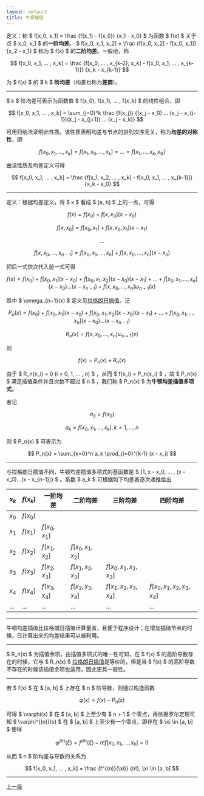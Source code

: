 ```yaml
---
layout: default
title: 牛顿插值
---
```


定义：称 $ f[x_0, x_1] = \frac {f(x_1) - f(x_0)} {x_1 - x_0} $ 为函数 $ f(x) $ 关于点 $ x_0, x_1 $ 的**一阶均差**。 $ f[x_0, x_1, x_2] = \frac {f[x_0, x_2] - f[x_0, x_1]} {x_2 - x_1} $ 称为 $ f(x) $ 的**二阶均差**。一般地，称

$$
f[x_0, x_1, ... , x_k] = \frac {f[x_0, ... , x_{k-2}, x_k] - f[x_0, x_1, ... , x_{k-1}]} {x_k - x_{k-1}}
$$

为 $ f(x) $ 的 $ k $ **阶均差**（均差也称为**差商**）。

* * *

$ k $ 阶均差可表示为函数值 $ f(x_0), f(x_1), ... , f(x_k) $ 的线性组合，即

$$
f[x_0, x_1, ... , x_k] = \sum_{j=0}^k \frac {f(x_j)} {(x_j - x_0) ... (x_j - x_{j-1})(x_j - x_{j+1}) ... (x_j - x_k)}
$$

可用归纳法证明此性质。该性质表明均差与节点的排列次序无关，称为**均差的对称性**，即

$$
f[x_0, x_1, ... , x_k] = f[x_1, x_0, ... , x_k] = ... = f[x_1, ... , x_k, x_0]
$$

由该性质及均差定义可得

$$
f[x_0, x_1, ... , x_k] = \frac {f[x_1, x_2, ... , x_k] - f[x_0, x_1, ... , x_{k-1}]} {x_k - x_0}
$$

* * *

定义：根据均差定义，将 $ x $ 看成 $ [a, b] $ 上的一点，可得

$$
f(x) = f(x_0) + f[x, x_0] (x - x_0)
$$

$$
f[x, x_0] = f[x_0, x_1] + f[x, x_0, x_1] (x - x_1)
$$

$$
...
$$

$$
f[x, x_0, ... , x_{n-1}] = f[x_0, x_1, ... , x_n] + f[x, x_0, ... , x_n] (x - x_n)
$$

把后一式依次代入前一式可得

$$
f(x) = f(x_0) + f[x_0, x_1] (x - x_0) + f[x_0, x_1, x_2] (x - x_0) (x - x_1) + ... + f[x_0, x_1, ... , x_n] (x - x_0) ... (x - x_{n-1}) + f[x, x_0, ... , x_n] \omega_{n+1}(x)
$$

其中 $ \omega_{n+1}(x) $ 定义见[拉格朗日插值](./../Lagrange_polynomial/index.html)。记

$$
P_n(x) = f(x_0) + f[x_0, x_1] (x - x_0) + f[x_0, x_1, x_2] (x - x_0) (x - x_1) + ... + f[x_0, x_1, ... , x_n] (x - x_0) ... (x - x_{n-1})
$$

$$
R_n(x) = f[x, x_0, ... , x_n] \omega_{n+1}(x)
$$

则

$$
f(x) = P_n(x) + R_n(x)
$$

由于 $ R_n(x_i) = 0 (i = 0, 1, ... , n) $ ，从而 $ f(x_i) = P_n(x_i) $ ，故 $ P_n(x) $ 满足插值条件并且次数不超过 $ n $ ，我们称 $ P_n(x) $ 为**牛顿均差插值多项式**。

若记

$$
a_0 = f(x_0)
$$

$$
a_k = f[x_0, x_1, ... , x_k], k = 1, ... , n
$$

则 $ P_n(x) $ 可表示为

$$
P_n(x) = \sum_{k=0}^n a_k \prod_{i=0}^{k-1} (x - x_i)
$$

* * *

与拉格朗日插值不同，牛顿均差插值多项式的基函数是 $ \{1, x - x_0, ... , (x - x_0)...(x - x_{n-1})\} $ 。系数 $ a_k $ 可根据如下均差表逐次递推给出

| $x_k$ | $f(x_k)$ | 一阶均差      | 二阶均差           | 三阶均差                | 四阶均差                     |
| ----- | -------- | ------------- | ------------------ | ----------------------- | ---------------------------- |
| $x_0$ | $f(x_0)$ |               |                    |                         |                              |
| $x_1$ | $f(x_1)$ | $f[x_0, x_1]$ |                    |                         |                              |
| $x_2$ | $f(x_2)$ | $f[x_1, x_2]$ | $f[x_0, x_1, x_2]$ |                         |                              |
| $x_3$ | $f(x_3)$ | $f[x_2, x_3]$ | $f[x_1, x_2, x_3]$ | $f[x_0, x_1, x_2, x_3]$ |                              |
| $x_4$ | $f(x_4)$ | $f[x_3, x_4]$ | $f[x_2, x_3, x_4]$ | $f[x_1, x_2, x_3, x_4]$ | $f[x_0, x_1, x_2, x_3, x_4]$ |
| $...$ | $...$    | $...$         | $...$              | $...$                   | $...$                        |

* * *

牛顿均差插值比拉格朗日插值计算量省，且便于程序设计；在增加插值节点的时候，已计算出来的均差结果可以被利用。

* * *

$ R_n(x) $ 为插值余项，由插值多项式的唯一性可知，在 $ f(x) $ 的高阶导数存在的时候，它与 $ R_n(x) $ [拉格朗日插值](./../Lagrange_polynomial/index.html)是等价的，但是当 $ f(x) $ 的高阶导数不存在的时候该插值余项也适用，因此更具一般性。

* * *

若 $ f(x) $ 在 $ [a, b] $ 上存在 $ n $ 阶导数，则通过构造函数

$$
\varphi(x) = f(x) - P_n(x)
$$

可得 $ \varphi(x) $ 在 $ [a, b] $ 上至少有 $ n + 1 $ 个零点，再依据罗尔定理可知 $ \varphi^{(n)}(x) $ 在 $ [a, b] $ 上至少有一个零点，即存在 $ \xi \in [a, b] $ 使得

$$
\varphi^{(n)}(\xi) = f^{(n)}(\xi) - n! f[x_0, x_1, ... , x_k] = 0
$$

从而 $ n $ 阶均差与导数的关系为

$$
f[x_0, x_1, ... , x_k] = \frac {f^{(n)}(\xi)} {n!}, \xi \in [a, b]
$$

* * *

[上一级](./../index.html)
